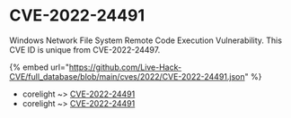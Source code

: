 # CVE-2022-24491

Windows Network File System Remote Code Execution Vulnerability. This CVE ID is unique from CVE-2022-24497.

{% embed url="https://github.com/Live-Hack-CVE/full_database/blob/main/cves/2022/CVE-2022-24491.json" %}


* corelight ~> [CVE-2022-24491](https://www.alice-snow.ru/2022/database/cve-2022-24491/cve-2022-24491-corelight)
* corelight ~> [CVE-2022-24491](https://www.alice-snow.ru/2022/database/cve-2022-24491/cve-2022-24491-corelight)